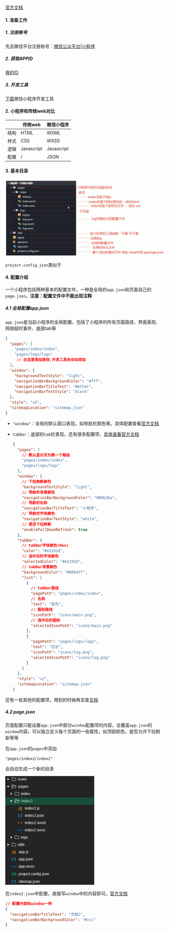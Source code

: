 [官方文档](https://developers.weixin.qq.com/miniprogram/dev/framework/)

#### 1. 准备工作

##### 1. 注册账号

先去微信平台注册账号：[微信公众平台|小程序](https://mp.weixin.qq.com/cgi-bin/wx)

##### 2. 获取APPID

[我的ID](https://mp.weixin.qq.com/wxamp/devprofile/get_profile?token=1808593557&lang=zh_CN)

##### 3. 开发工具

[下载](https://developers.weixin.qq.com/miniprogram/dev/devtools/download.html)微信小程序开发工具

#### 2. 小程序和传统web对比

|      | 传统web    | 微信小程序 |
| ---- | ---------- | ---------- |
| 结构 | HTML       | WXML       |
| 样式 | CSS        | WXSS       |
| 逻辑 | Javascript | Javascript |
| 配置 | /          | JSON       |

#### 3. 基本目录

![image-20200305220752467](assets/image-20200305220752467.png)

`project.config.json`类似于

#### 4. 配置介绍

一个小程序包括两种基本的配置文件，一种是全局的`app.json`和页面自己的`page.json`。**注意：配置文件中不能出现注释**

##### 4.1 全局配置app.json

`app.json`是当前小程序的全局配置，包括了小程序的所有页面路径、界面表现、网络超时事件、底部tab等

```json
{
  "pages": [
    "pages/index/index",
    "pages/logs/logs"
     // 在这里添加路径,开发工具会自动添加
  ],
  "window": {
    "backgroundTextStyle": "light",
    "navigationBarBackgroundColor": "#fff",
    "navigationBarTitleText": "WeChat",
    "navigationBarTextStyle": "black"
  },
  "style": "v2",
  "sitemapLocation": "sitemap.json"
}
```

- `"window"`：全局的默认窗口表现，如导航栏颜色等。具体配置查看[官方文档](https://developers.weixin.qq.com/miniprogram/dev/reference/configuration/app.html)

- `tabBar`：底部的`tab`栏表现，还有很多配置项，[具体查看官方文档](https://developers.weixin.qq.com/miniprogram/dev/reference/configuration/app.html)

  ```json
  {
    "pages": [
      // 默认显示页为第一个路径
      "pages/index/index",
      "pages/logs/logs"
    ],
    "window": {
      // 下拉刷新颜色
      "backgroundTextStyle": "light",
      // 导航栏背景颜色
      "navigationBarBackgroundColor": "#00b26a",
      // 导航栏名称
      "navigationBarTitleText": "小程序",
      // 导航栏字体颜色
      "navigationBarTextStyle": "white",
      // 是否下拉刷新
      "enablePullDownRefresh": true
    },
    "tabBar": {
      // tabBar字体颜色(Hex)
      "color": "#e21918",
      // 选中后的字体颜色
      "selectedColor": "#e21918",
      // tabBar背景颜色
      "backgroundColor": "#0094ff",
      "list": [
        {
          // tabBar路径
          "pagePath": "pages/index/index",
          // 名称
          "text": "首页",
          // 图标路径
          "iconPath": "icons/main.png",
          // 选中后的图标
          "selectedIconPath": "icons/main.png"
        },
        {
          "pagePath": "pages/logs/logs",
          "text": "日志",
          "iconPath": "icons/log.png",
          "selectedIconPath": "icons/log.png"
        }
      ]
    },
    "style": "v2",
    "sitemapLocation": "sitemap.json"
  }
  ```

还有一些其他的配置项，用到的时候再去查[文档](https://developers.weixin.qq.com/miniprogram/dev/reference/configuration/app.html)

##### 4.2 page.json

页面配置只能设置`app.json`中部分`window`配置项的内容，会覆盖`app.json`的`window`内容。可以独立定义每个页面的一些属性，如顶部颜色，是否允许下拉刷新等等

在`app.json`的`pages`中添加

```
"pages/index2/index2"
```

会自动生成一个新的目录

![image-20200306111511584](assets/image-20200306111242582.png)

在`index2.json`中配置，直接写`window`中的内容即可。[官方文档](https://developers.weixin.qq.com/miniprogram/dev/reference/configuration/page.html)

```json
// 配置内容和window一样
{
  "navigationBarTitleText": "页面2",
  "navigationBarBackgroundColor": "#ccc"
}
```

